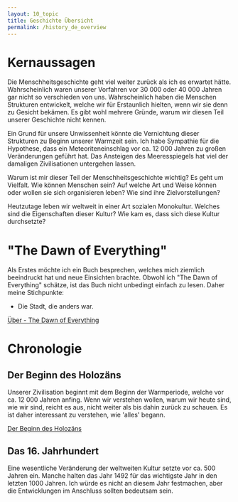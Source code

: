 ```yaml
---
layout: 10_topic
title: Geschichte Übersicht
permalink: /history_de_overview
---
```


# Kernaussagen

Die Menschheitsgeschichte geht viel weiter zurück als ich es erwartet hätte. Wahrscheinlich waren unserer Vorfahren vor 30 000 oder 40 000 Jahren gar nicht so verschieden von uns. Wahrscheinlich haben die Menschen Strukturen entwickelt, welche wir für Erstaunlich hielten, wenn wir sie denn zu Gesicht bekämen. Es gibt wohl mehrere Gründe, warum wir diesen Teil unserer Geschichte nicht kennen.

Ein Grund für unsere Unwissenheit könnte die Vernichtung dieser Strukturen zu Beginn unserer Warmzeit sein. Ich habe Sympathie für die Hypothese, dass ein Meteoriteneinschlag vor ca. 12 000 Jahren zu großen Veränderungen geführt hat. Das Ansteigen des Meeresspiegels hat viel der damaligen Zivilisationen untergehen lassen. 

Warum ist mir dieser Teil der Menschheitsgeschichte wichtig?
Es geht um Vielfalt. Wie können Menschen sein? Auf welche Art und Weise können oder wollen sie sich organisieren leben? Wie sind ihre Zielvorstellungen?

Heutzutage leben wir weltweit in einer Art sozialen Monokultur. Welches sind die Eigenschaften dieser Kultur? Wie kam es, dass sich diese Kultur durchsetzte?

# "The Dawn of Everything"

Als Erstes möchte ich ein Buch besprechen, welches mich ziemlich beeindruckt hat und neue Einsichten brachte. Obwohl ich "The Dawn of Everything" schätze, ist das Buch nicht unbedingt einfach zu lesen. Daher meine Stichpunkte:

- Die Stadt, die anders war. 

[Über - The Dawn of Everything](on_the_dawn)



# Chronologie

## Der Beginn des Holozäns


Unserer Zivilisation beginnt mit dem Beginn der Warmperiode, welche vor ca. 12 000 Jahren anfing.
Wenn wir verstehen wollen, warum wir heute sind, wie wir sind, reicht es aus, nicht weiter als bis dahin zurück zu schauen. Es ist daher interessant zu verstehen, wie 'alles' begann.

[Der Beginn des Holozäns](holocene_de)


## Das 16. Jahrhundert

Eine wesentliche Veränderung der weltweiten Kultur setzte vor ca. 500 Jahren ein. Manche halten das Jahr 1492 für das wichtigste Jahr in den letzten 1000 Jahren. Ich würde es nicht an diesem Jahr festmachen, aber die Entwicklungen im Anschluss sollten bedeutsam sein. 



